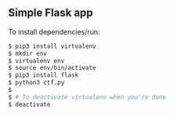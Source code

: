 ## Simple Flask app

To install dependencies/run:

```bash
$ pip3 install virtualenv
$ mkdir env
$ virtualenv env
$ source env/bin/activate
$ pip3 install flask
$ python3 ctf.py
$
$ # To deactivate virtualenv when you're done
$ deactivate 
```
